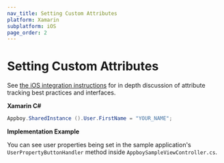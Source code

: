 ```yaml
---
nav_title: Setting Custom Attributes
platform: Xamarin
subplatform: iOS
page_order: 2
---
```

# Setting Custom Attributes

See [the iOS integration instructions][1] for in depth discussion of attribute tracking best practices and interfaces.

**Xamarin C#**

```csharp
Appboy.SharedInstance ().User.FirstName = "YOUR_NAME";
```

**Implementation Example**

You can see user properties being set in the sample application's `UserPropertyButtonHandler` method inside `AppboySampleViewController.cs`.

[1]: {{site.baseurl}}/developer_guide/platform_integration_guides/ios/analytics/setting_custom_attributes/
